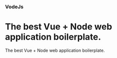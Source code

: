 ### VodeJs
The best Vue + Node web application boilerplate.
=======
The best Vue + Node web application boilerplate.
